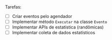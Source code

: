 Tarefas:

* [ ] Criar eventos pelo agendador
* [ ] Implementar método `Executar` na classe `Evento`
* [ ] Implementar APIs de estatística (randômicas)
* [ ] Implementar coleta de dados estatísticos
